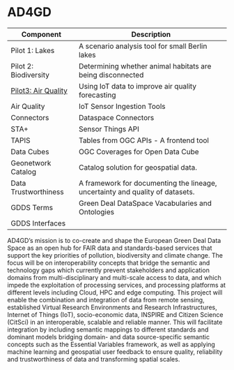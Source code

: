  # AD4GD

 | Component              | Description                                                                   |
|-------------------------|-------------------------------------------------------------------------------|
| Pilot 1: Lakes          | A scenario analysis tool for small Berlin lakes                               |
| Pilot 2: Biodiversity   | Determining whether animal habitats are being disconnected                    |
| [Pilot3: Air Quality](github.com/AD4GD/pilot-3-air-quality)     | Using IoT data to improve air quality forecasting                             |
| Air Quality             | IoT Sensor Ingestion Tools                                                    |
| Connectors              | Dataspace Connectors                                                          |
| STA+                    | Sensor Things API                                                             |
| TAPIS                   | Tables from OGC APIs - A frontend tool                                        |
| Data Cubes              | OGC Coverages for Open Data Cube                                              |
| Geonetwork Catalog      | Catalog solution for geospatial data.                                         |
| Data Trustworthiness    | A framework for documenting the lineage, uncertainty and quality of datasets. |
| GDDS Terms              | Green Deal DataSpace Vacabularies and Ontologies                              |
| GDDS Interfaces         |                                                                               |

AD4GD’s mission is to co-create and shape the European Green Deal Data Space as an open hub for FAIR data and standards-based services that support the key priorities of pollution, biodiversity and climate change. The focus will be on interoperability concepts that bridge the semantic and technology gaps which currently prevent stakeholders and application domains from multi-disciplinary and multi-scale access to data, and which impede the exploitation of processing services, and processing platforms at different levels including Cloud, HPC and edge computing.
This project will enable the combination and integration of data from remote sensing, established Virtual Research Environments and Research Infrastructures, Internet of Things (IoT), socio-economic data, INSPIRE and Citizen Science (CitSci) in an interoperable, scalable and reliable manner. This will facilitate integration by including semantic mappings to different standards and dominant models bridging domain- and data source-specific semantic concepts such as the Essential Variables framework, as well as applying machine learning and geospatial user feedback to ensure quality, reliability and trustworthiness of data and transforming spatial scales.

